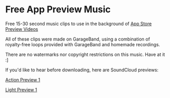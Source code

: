 Free App Preview Music
======================

Free 15-30 second music clips to use in the background of [App Store Preview Videos](https://developer.apple.com/app-store/app-previews/)

All of these clips were made on GarageBand, using a combination of royalty-free loops provided with GarageBand and homemade recordings.

There are no watermarks nor copyright restrictions on this music. Have at it :]

If you'd like to hear before downloading, here are SoundCloud previews:

[Action Preview 1](https://soundcloud.com/good_day_sir/action-preview-1)

[Light Preview 1](https://soundcloud.com/good_day_sir/light-preview-1)